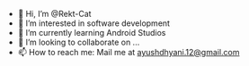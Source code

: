 - 👋 Hi, I’m @Rekt-Cat
- 👀 I’m interested in software development
- 🌱 I’m currently learning Android Studios
- 💞️ I’m looking to collaborate on ...
- 📫 How to reach me: Mail me at ayushdhyani.12@gmail.com

<!---
Rekt-Cat/Rekt-Cat is a ✨ special ✨ repository because its `README.md` (this file) appears on your GitHub profile.
You can click the Preview link to take a look at your changes.
--->
